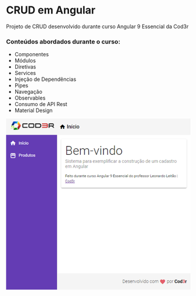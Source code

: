 

# CRUD em Angular

Projeto de CRUD desenvolvido durante curso Angular 9 Essencial da Cod3r

### Conteúdos abordados durante o curso:

- Componentes
- Módulos
- Diretivas
- Services
- Injeção de Dependências
- Pipes
- Navegação
- Observables
- Consumo de API Rest
- Material Design



![Tela inicial do sistema](crud-1.png)

